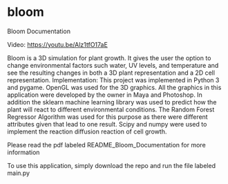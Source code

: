 # bloom

Bloom Documentation

Video: https://youtu.be/Alz1tfO17aE

Bloom is a 3D simulation for plant growth. It gives the user the
option to change environmental factors such water, UV levels, and
temperature and see the resulting changes in both a 3D plant
representation and a 2D cell representation.
Implementation: This project was implemented in Python 3 and pygame.
OpenGL was used for the 3D graphics. All the graphics in this
application were developed by the owner in Maya and Photoshop. In
addition the sklearn machine learning library was used to predict how
the plant will react to different environmental conditions. The Random
Forest Regressor Algorithm was used for this purpose as there were
different attributes given that lead to one result. Scipy and numpy
were used to implement the reaction diffusion reaction of cell growth.

Please read the pdf labeled README_Bloom_Documentation for more information

To use this application, simply download the repo and run the file labeled main.py
